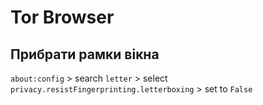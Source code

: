 # Tor Browser

## Прибрати рамки вікна

```about:config``` > search ```letter``` > select ```privacy.resistFingerprinting.letterboxing``` > set to ```False```


